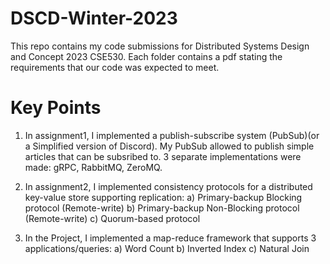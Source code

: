 # DSCD-Winter-2023
This repo contains my code submissions for Distributed Systems Design and Concept 2023 CSE530. Each folder contains a pdf stating the requirements that our code was expected to meet. 

# Key Points
1. In assignment1, I implemented a publish-subscribe system (PubSub)(or a Simplified version of Discord). My PubSub allowed to publish simple articles that can be subsribed to. 3 separate implementations were made: gRPC, RabbitMQ, ZeroMQ.

2. In assignment2, I implemented consistency protocols for a distributed key-value store supporting replication: 
a) Primary-backup Blocking protocol (Remote-write) 
b) Primary-backup Non-Blocking protocol (Remote-write) 
c) Quorum-based protocol

3. In the Project, I implemented a map-reduce framework that supports 3 applications/queries: a) Word Count b) Inverted Index c) Natural Join

